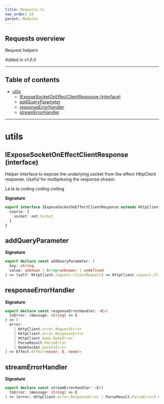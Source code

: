```yaml
---
title: Requests.ts
nav_order: 14
parent: Modules
---
```


## Requests overview

Request helpers

Added in v1.0.0

---

<h2 class="text-delta">Table of contents</h2>

- [utils](#utils)
  - [IExposeSocketOnEffectClientResponse (interface)](#iexposesocketoneffectclientresponse-interface)
  - [addQueryParameter](#addqueryparameter)
  - [responseErrorHandler](#responseerrorhandler)
  - [streamErrorHandler](#streamerrorhandler)

---

# utils

## IExposeSocketOnEffectClientResponse (interface)

Helper interface to expose the underlying socket from the effect HttpClient
response. Useful for multiplexing the response stream.

La la la coding coding coding

**Signature**

```ts
export interface IExposeSocketOnEffectClientResponse extends HttpClient.response.ClientResponse {
  source: {
    socket: net.Socket
  }
}
```

## addQueryParameter

**Signature**

```ts
export declare const addQueryParameter: (
  key: string,
  value: unknown | Array<unknown> | undefined
) => (self: HttpClient.request.ClientRequest) => HttpClient.request.ClientRequest
```

## responseErrorHandler

**Signature**

```ts
export declare const responseErrorHandler: <E>(
  toError: (message: string) => E
) => (
  error:
    | HttpClient.error.RequestError
    | HttpClient.error.ResponseError
    | HttpClient.body.BodyError
    | ParseResult.ParseError
    | NodeSocket.SocketError
) => Effect.Effect<never, E, never>
```

## streamErrorHandler

**Signature**

```ts
export declare const streamErrorHandler: <E>(
  toError: (message: string) => E
) => (error: HttpClient.error.ResponseError | ParseResult.ParseError) => Stream.Stream<never, E, never>
```
